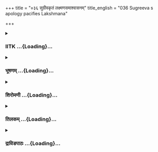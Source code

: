 +++
title = "०३६ सुग्रीवकृतं लक्ष्मणसमाश्वासनम्"
title_english = "036 Sugreeva s apology pacifies Lakshmana"

+++
<div caption="श्रीराम-हरिसीताराममूर्ति-घनपाठिभ्यां वचनम्" class="audioEmbed" src="https://archive.org/download/Ramayana-recitation-Sriram-harisItArAmamUrti-Ghanapaati-v2/Kanda_4/Kanda_4_KSK-036-Sugreeva_Krutham_Lakshmana_Samashvasanam.mp3"></div>

<div class="js_include collapsed" newlevelforh1="3" title="IITK" unfilled url="/purANam/rAmAyaNam/audIchya-pAThaH/iitk/4_kiShkindhAkANDam/03-sugrIva-bodhanam/036_sugrIvakRtaM_laxmaNasamAshvAsanam.md">
<details><summary><h3>IITK ...{Loading}...</h3></summary>

Lakshmana gets pacified -- Sugriva praises Rama's valour -- Lakshmana
tenders apology for his harsh words



#### श्लोकः
##### मूलम्
इत्युक्तस्तारया वाक्यं प्रश्रितं धर्मसंहितम्।  
मृदुस्वभावस्सौमित्रिः प्रतिजग्राह तद्वचः॥4.36.1॥

##### शब्दार्थः
इति this, तारया by Tara, प्रश्रितम् courteous, धर्मसंहितम् justifiable, वाक्यम् words, उक्तः having been told, मृदुस्वभावः of gentle nature, सौमित्रिः Saumitri, तत् that, वचः word, प्रतिजग्राह accepted.

##### आङ्ग्लानुवादः
Thus the gentlenatured Saumitri accepted Tara's courteous words sanctioned by dharma.



#### श्लोकः
##### मूलम्
तस्मिन्प्रतिगृहीते तु वाक्ये हरिगणेश्वरः।  
लक्ष्मणात्सुमहत्त्रासं वस्त्रं क्लिन्नमिवात्यजत्॥4.36.2॥

##### शब्दार्थः
तस्मिन् when such, वाक्ये words, प्रतिगृहीते were accepted, हरिगणेश्वरः leader of the vanara clan, लक्ष्मणात् from Lakshmana, सुमहत् great, त्रासम् fear, क्लिन्नम् wet, वस्त्रमिव like a garment, अत्यजत् cast aside.

##### आङ्ग्लानुवादः
Sugriva, king of the vanara clan, cast aside his great fear when Lakshmana accepted the words of Tara just as one discards a wet garment from the body.



#### श्लोकः
##### मूलम्
ततः कण्ठगतं माल्यं चित्रं बहुगुणं महत्।  
चिच्छेद विमदश्चासीत्सुग्रीवो वानरेश्वरः॥4.36.3॥

##### शब्दार्थः
ततः then, वानरेश्वरः lord of vanaras, सुग्रीवः Sugriva, कण्ठगतम् worn on the neck, चित्रम् colourful, बहुगुणम् valuable, महत् great, माल्यम् garland, चिच्छेद tore off, विमदश्च relieved (from drunkenness), आसीत् got free.

##### आङ्ग्लानुवादः
Thereupon Sugriva, relieved from his drunken state tore off the great, colourful valuable garland worn on his neck.



#### श्लोकः
##### मूलम्
स लक्ष्मणं भीमबलं सर्ववानरसत्तमः।  
अब्रवीत्प्रश्रितं वाक्यं सुग्रीवस् सम्प्रहर्षयन्॥4.36.4॥

##### शब्दार्थः
सर्ववानरसत्तमः the noble of all the vanaras, सः सुग्रीवः that Sugriva, भीमबलम् a man of great prowess, लक्ष्मणम् to Lakshmana, सम्प्रहर्षयन् pleasing manner, प्रश्रितम् वाक्यम् these polite words, अब्रवीत् spoke.

##### आङ्ग्लानुवादः
Sugriva, the noblest of all monkeys, spoke these polite words in a pleasing manner to Lakshmana of terrific strengthः



#### श्लोकः
##### मूलम्
प्रणष्टा श्रीश्च कीर्तिश्च कपिराज्यं च शाश्वतम्।  
रामप्रसादात्सौमित्रे पुनः प्राप्तमिदं मया॥4.36.5॥

##### शब्दार्थः
सौमित्रे O Saumitri, प्रणष्टा lost from me, श्रीःच prosperity also, कीर्तिः च and fame, शाश्वतम् permanent, कपिराज्यं च and the kingdom of monkeys, इदम् this, रामप्रसादात् by the grace of Rama, मया by me, पुनः again, प्राप्तम् has been regained.

##### आङ्ग्लानुवादः
'O Saumitri my prosperity, fame and the permanent sovereignty of vanaras had been lost. It was  regained by the grace of Rama.



#### श्लोकः
##### मूलम्
कश्शक्तस्तस्य देवस्य ख्यातस्य स्वेन कर्मणा।  
तादृशं विक्रमं वीर प्रतिकर्तुमरिन्दम॥4.36.6॥

##### शब्दार्थः
अरिन्दम crusher of enemies, स्वेन his own, कर्मणा by deeds, ख्यातस्य of a famed, देवस्य lord's, तस्य his, शक्तः is possible, कः who, प्रतिकर्तुम् ever to repay, तादृशम् such, विक्रमं वीर heroic valour.

##### आङ्ग्लानुवादः
'O crusher of enemies  how is it possible to repay the famous lord Rama's valour (in  
killing Vali)?



#### श्लोकः
##### मूलम्
सीतां प्राप्स्यति धर्मात्मा वधिष्यति च रावणम्।  
सहायमात्रेण मया राघवस् स्वेन तेजसा॥4.36.7॥

##### शब्दार्थः
धर्मात्मा राघवः righteous Rama, सहायमात्रेण only be an assistant, मया by me, स्वेन तेजसा by his own fiery energy, सीताम् Sita, प्राप्स्यति he will get back, रावणम् Ravana,वधिष्यति च he will  kill.

##### आङ्ग्लानुवादः
'Righteous Rama can merely restore Sita with my assistance. By his own fiery energy he will kill Ravana.



#### श्लोकः
##### मूलम्
सहायकृत्यं किं तस्य येन सप्त महाद्रुमाः।  
शैलश्च वसुधा चैव बाणेनैकेन दारिताः॥4.36.8॥

##### शब्दार्थः
येन by whomsoever, सप्त seven, महाद्रुमाः huge trees, शैलश्च mountain too, वसुधा चैव and earth also, एकेन by only one, बाणेन with an arrow, दारिताः shattered, तस्य to him, सहायकृत्यम् assistance to be done, किम् what.

##### आङ्ग्लानुवादः
'Rama shattered seven huge trees, a mountain and earth with a single arrow. What assistance does he need?



#### श्लोकः
##### मूलम्
धनुर्विष्फारयानस्य यस्य शब्देन लक्ष्मण।  
सशैला कम्पिता भूमिस्सहायैः किन्नु तस्य वै॥4.36.9॥

##### शब्दार्थः
लक्ष्मण O Lakshmana, धनुः bow, विष्फारयानस्य  with the twang of his bow, यस्य its, शब्देन by the sound, सशैलाः even the mountains, भूमिः earth, कम्पिता was shaken तस्य his, सहायैः assistance, किं why?

##### आङ्ग्लानुवादः
'O Lakshmana the twang of his bow shook even the mountains and the earth. What assistance does he need?



#### श्लोकः
##### मूलम्
अनुयात्रां नरेन्द्रस्य करिष्येऽहं नरर्षभ।  
गच्छतो रावणं हन्तुं वैरिणं सपुरस्सरम्॥4.36.10॥

##### शब्दार्थः
नरर्षभ O bull among men, सपुरस्सरम् along with his followers, वैरिणम् the enemy, रावणम् Ravana, हन्तुम् to kill, गच्छतः while going, नरेन्द्रस्य king's, अहम् I, अनुयात्राम् following, करिष्ये I shall.

##### आङ्ग्लानुवादः
'O Lakshmana, bull among men I shall only join him along with others when he leads the army to kill Ravana.



#### श्लोकः
##### मूलम्
यदि किञ्चिदतिक्रान्तं विश्वासात्प्रणयेन वा।  
प्रेष्यस्य क्षमितव्यं मे न कश्चिन्नापराध्यति॥4.36.11॥

##### शब्दार्थः
विश्वासात् due to faith, प्रणयेन वा or with love, किञ्चित् even a little, अतिक्रान्तं यदि have exceeded time, प्रेष्यस्य of a servant, मे my, क्षमितव्यम् one should pardon, कश्चित् any one, नापराध्यति इति न is not flawless in the world.

##### आङ्ग्लानुवादः
'If I have committed even a little transgression in my faith in Rama or affection for him and exceeded the time limit, my mistakes are to be excused as one would pardons a servant. No one is flawless in the world.'



#### श्लोकः
##### मूलम्
ति तस्य ब्रुवाणस्य सुग्रीवस्य महात्मनः।  
अभवल्लक्ष्मणः प्रीतः प्रेम्णा चैवमुवाच ह॥4.36.12॥

##### शब्दार्थः
महात्मनः of the great self, तस्य his, सुग्रीवस्य Sugriva's, इति thus, ब्रुवाणस्य of him while speaking, लक्ष्मणः Lakshmana, प्रीतः अभवत् was happy, प्रेम्णा with affection, च also, एवम् in this way, उवाच ह spoke.

##### आङ्ग्लानुवादः
Lakshmana who was happy to hear great Sugriva replied affectionatelyः



#### श्लोकः
##### मूलम्
सर्वथा हि मम भ्राता सनाथो वानरेश्वर।  
त्वया नाथेन सुग्रीव प्रश्रितेन विशेषतः॥4.36.13॥

##### शब्दार्थः
वानरेश्वर O king of monkeys, सुग्रीव Sugriva, नाथेन by a king, विशेषतः specially, प्रश्रितेन by a courteous one, त्वया you, मम my, भ्राता brother, सर्वथा in all ways, सनाथः हि has a guardian.

##### आङ्ग्लानुवादः
'O Sugriva, king of monkeys when you are extending due courtesy to my brother,he has a guardian in you by all means.



#### श्लोकः
##### मूलम्
यस्ते प्रभावस् सुग्रीव यच्च ते शौचमार्जवम्।  
अर्हस्त्वं कपिराज्यस्य श्रियं भोक्तुमनुत्तमाम्॥4.36.14॥

##### शब्दार्थः
सुग्रीव Sugriva, ते your, यः whatever, प्रभावः power, आर्जवम् straightforward nature, यत्  such, शौचं च purity, त्वम् your, कपिराज्यस्य of vanara kingdom, अनुत्तमाम् excellent, श्रियम् prosperity, भोक्तुम् to enjoy, अर्हः you deserve.

##### आङ्ग्लानुवादः
'You are powerful and straightforward by nature.You are humble and noble. Therefore, you deserve the high prosperity of the kingdom of the monkeys.



#### श्लोकः
##### मूलम्
सहायेन तु सुग्रीव त्वया रामः प्रतापवान्।  
वधिष्यति रणे शत्रूनचिरान्नात्र संशयः॥4.36.15॥

##### शब्दार्थः
सुग्रीव Sugriva, सहायेन with you as associate, त्वया by your, प्रतापवान् valiant hero, रामः Rama, शत्रून्  enemies, रणे in war, अचिरात् shortly, वधिष्यति he will kill, संशयः is doubt, न not, अत्र in this case

##### आङ्ग्लानुवादः
'O Sugriva with you as associate, valiant hero Rama will kill his enemies in war very soon. There is no doubt about it.



#### श्लोकः
##### मूलम्
धर्मज्ञस्य कृतज्ञस्य सङ्ग्रामेष्वनिवर्तिनः।  
उपपन्नं च युक्तं च सुग्रीव तव भाषितम्॥4.36.16॥

##### शब्दार्थः
सुग्रीव Sugriva, धर्मज्ञस्य  who is aware of dhrama, कृतज्ञस्य of a grateful one, सङ्ग्रामेषु in battles, अनिवर्तिनः of one who does not retreat, तव your, भाषितम् word, उपपन्नम्  true, युक्तं च is fitting also.

##### आङ्ग्लानुवादः
'O Sugriva you know dharma.You are grateful and will not turn back from the battle. So your words are true and befitting.



#### श्लोकः
##### मूलम्
दोषज्ञस्सति सामर्थ्ये कोऽन्यो भाषितुमर्हति।  
वर्जयित्वा मम ज्येष्ठं त्वां च वानरसत्तम॥4.36.17॥

##### शब्दार्थः
वानरसत्तम best of monkeys, मम my, ज्येष्ठम् elder brother, त्वां च and you, वर्जयित्वा with the exception of, अन्यः others, कः who, सामर्थ्ये सति capability, दोषज्ञः knows the faults of others, भाषितुम् to speak, अर्हति will be capable.

##### आङ्ग्लानुवादः
'O best of monkeys barring you and my elder brother, who else would be capable of speaking this way about themselves even when you are aware of other's faults?



#### श्लोकः
##### मूलम्
सदृशश्चासि रामस्य विक्रमेण बलेन च।  
सहायो दैवतैर्दत्तश्चिराय हरिपुङ्गव॥4.36.18॥

##### शब्दार्थः
हरिपुङ्गव Sugriva, दैवतैः by deities, चिराय for a long time, दत्तः given, सहायः as helper, विक्रमेण बलेन च in power and valour, रामस्य with Rama, सदृशः equal, असि you are.

##### आङ्ग्लानुवादः
'You who are equal to Rama in valour and strength, will continue to be the gift of gods to us for long.



#### श्लोकः
##### मूलम्
किं तु शीघ्रमितो वीर निष्क्रम त्वं मया सह।  
सान्त्वयस्व वयस्यं च त्वं भार्याहरणकर्शितम्॥4.36.19॥

##### शब्दार्थः
किं तु nevertheless, त्वम् you, मया सह with me, इतः from this place, शीघ्रम् at once, निष्क्रम start, भार्याहरणकर्शितम् a man grieved by the abduction of his wife, वयस्य your friend,  
सान्त्वयस्व reassure.

##### आङ्ग्लानुवादः
'Nevertheless I want you to proceed from here with me at once and reassure your friend who is agrieved due to the abduction of his wife.



#### श्लोकः
##### मूलम्
यच्च शोकाभिभूतस्य श्रुत्वा रामस्य भाषितम्।  
मया त्वं परुषाण्युक्तस्तच्चत्वं क्षन्तु मर्हसि॥4.36.20॥

##### शब्दार्थः
त्वम् You, शोकाभिभूतस्य of a griefstricken man, रामस्य भाषितम् Rama's words, श्रुत्वा after hearing, मया by me, त्वम् you, परुषाणि harshly, उक्तः इति यत् thus spoken, अर्हसि you will, तच्च that, क्षन्तुम् to forgive.

##### आङ्ग्लानुवादः

#### समाप्तिः
 श्रीमद्रामयणे वाल्मीकीय आदिकाव्ये किष्किन्धाकाण्डे षट्त्रिंशस्सर्गः॥  
Thus ends the thirtysix sarga of Kishkindakanda of the Holy Ramayana, the first epic composed by sage Valmiki.

</details>
</div>
<div class="js_include collapsed" newlevelforh1="3" title="भूषणम्" unfilled url="/purANam/rAmAyaNam/audIchya-pAThaH/TIkA/bhUShaNa_iitk/4_kiShkindhAkANDam/03-sugrIva-bodhanam/036_sugrIvakRtaM_laxmaNasamAshvAsanam.md">
<details><summary><h3>भूषणम् ...{Loading}...</h3></summary>



इत्युक्तस्तारया वाक्यं प्रश्रितं धर्मसंहितम् ।  

मृदुस्वभावः सौमित्रिः प्रतिजग्राह तद्वचः  ॥  ४।३६।१  ॥   

अथ लक्ष्मणसुग्रीवसौहृदभाषणं षट्त्रिंशे इत्युक्त इत्यादि  ॥  ४।३६।१  ॥   

  

तस्मिन् प्रतिगृहीते तु वाक्ये हरिगणेश्वरः ।  

लक्ष्मणात्सुमहत्त्रासं वस्त्रं क्लिन्नमिवात्यजत्  ॥  ४।३६।२  ॥   

तस्मिन्निति । सुमहत्त्रासमिति "आन्महतः" इत्याकाराभाव आर्षः । क्लिन्नम्
आर्द्रम्  ॥  ४।३६।२  ॥   

  

ततः कण्ठगतं माल्यं चित्रं बहुगुणं महत् ।  

चिच्छेद विमदश्चासीत्सुग्रीवो वानरेश्वरः  ॥  ४।३६।३  ॥   

स लक्ष्मणं भीमबलं सर्ववानरसत्तमः ।  

अब्रवीत्प्रश्रितं वाक्यं सुग्रीवः सम्प्रहर्षयन्  ॥  ४।३६।४  ॥   

तत इति । बहुगुणं बहुविधभोगप्रदम् । महत् दिव्यम्  ॥  ४।३६।३,४  ॥   

  

प्रनष्टा श्रीश्च कीर्तिश्च कपिराज्यं च शाश्वतम् ।  

रामप्रसादात्सौमित्रे पुनः प्राप्तमिदं मया  ॥  ४।३६।५  ॥   

प्रनष्टेति । इदं पूर्वोक्तं सर्वम्  ॥  ४।३६।५  ॥   

  

कः शक्तस्तस्य देवस्य ख्यातस्य स्वेन कर्मणा ।  

तादृशं विक्रमं वीर प्रतिकर्तुमरिन्दम  ॥  ४।३६।६  ॥   

क इति । तादृशं विक्रमं प्रतिकर्तुम्, तादृशस्य विक्रमस्य
प्रतिकर्तुमित्यर्थः  ॥  ४।३६।६  ॥   

  

सीतां प्रप्स्यति धर्मात्मा वधिष्यति च रावणम् ।  

सहायमात्रेण मया राघवः स्वेन तेजसा  ॥  ४।३६।७  ॥   

सहायकृत्यं किं तस्य येन सप्त महाद्रुमाः ।  

शैलश्च वसुधा चैव बाणेनैकेन दारिताः  ॥  ४।३६।८  ॥   

धनुर्विस्फारयाणस्य यस्य शब्देन लक्ष्मण ।  

सशैला कम्पिता भूमिः सहायैस्तस्य किन्नु वै  ॥  ४।३६।९  ॥   

अनुयात्रां नरेन्द्रस्य करिष्ये ऽहं नरर्षभ ।  

गच्छतो रावणं हन्तुं वैरिणं सपुरःसरम्  ॥  ४।३६।१०  ॥   

सीतामिति । सहायमात्रेण मयेत्युपलक्षणे तृतीया । स्वयमेवार्थसाधकः अहं तु
तस्य परिकरमात्रमिति भावः  ॥  ४।३६।७१०  ॥   

  

यदि किञ्चिदतिक्रान्तं विश्वासात् प्रणयेन वा ।  

प्रेष्यस्य क्षमितव्यं मे न कश्चिन्नापराध्यति  ॥  ४।३६।११  ॥   

इति तस्य ब्रुवाणस्य सुग्रीवस्य महात्मनः ।  

अभवील्लक्ष्मणः प्रीतः प्रेम्णा चैवमुवाच ह  ॥  ४।३६।१२  ॥   

सर्वथा हि मम भ्राता सनाथो वानरेश्वर ।  

त्वया नाथेन सुग्रीव प्रश्रितेन विशेषतः  ॥  ४।३६।१३  ॥   

यस्ते प्रभावः सुग्रीव य़च्च ते शौचमार्जवम् ।  

अर्हस्त्वं कपिराज्यस्य श्रियं भोक्तुमनुत्तमाम्  ॥  ४।३६।१४  ॥   

सहायेन च सुग्रीव त्वया रामः प्रतापवान् ।  

वधिष्यति रणे शत्रूनचिरान्नात्र संशयः  ॥  ४।३६।१५  ॥   

यदीति । अतिक्रान्तम् अतिक्रमणम् । क्षमितव्यं क्षन्तव्यम्  ॥  ४।३६।१११५
 ॥   

  

धर्मज्ञस्य कृतज्ञस्य सङ्ग्रामेष्वनिवर्तिनः ।  

उपपन्नं च युक्तं च सुग्रीव तव भाषितम्  ॥  ४।३६।१६  ॥   

उपपन्नम् अर्हम् । युक्तं युक्तियुक्तम्  ॥  ४।३६।१६  ॥   

  

दोषज्ञः सति सामर्थ्ये को ऽन्ये भाषितुमर्हति ।  

वर्जयित्वा मम ज्येष्ठं त्वां च वानरसत्तम  ॥  ४।३६।१७  ॥   

सदृशश्चासि रामस्य विक्रमेण बलेन च ।  

सहायो दैवतैर्दत्तश्चिराय हरिपुङ्गव  ॥  ४।३६।१८  ॥   

किन्तु शीघ्रमितो वीर निष्क्राम त्वं मया सह ।  

सान्त्वय स्ववयस्यं त्वं भार्याहरणकर्शितम्  ॥  ४।३६।१९  ॥   

दोषज्ञः स्वदोषज्ञः । लोके हि समर्थः पुरुषः स्वदोषमपह्नते नतु प्रकाशयति,
न तथा त्वामिति भावः  ॥  ४।३६।१७१९  ॥   

  

यच्च शोकाभिभूतस्य श्रुत्वा रामस्य भाषितम् ।  

मया त्वं परुषाण्युक्तस्तच्च त्वं क्षन्तुमर्हसि  ॥  ४।३६।२०  ॥   

इत्यार्षे श्रीरामायणे वाल्मीकीये आदिकाव्ये श्रीमत्किष्किन्धाकाण्डे
षट्त्रिंशः सर्गः  ॥  ३६  ॥   

स्वोक्तपरुषवाक्यानां रामोक्तत्वशङ्का मा भूदिति स्वेनैवोक्तत्वमुपपादयन्
स्वापराधं शमयति यच्चेति । भाषितं सीतोद्देशेन श्रवणासह्यं विलापम्  ॥ 
४।३६।२०  ॥   

इति श्रीगोविन्दराजविरचिते श्रीरामायणभूषणे मुक्ताहाराख्याने
किष्किन्धाकाण्डव्याख्याने षट्त्रिंशः सर्गः  ॥  ३६  ॥   



</details>
</div>
<div class="js_include collapsed" newlevelforh1="3" title="शिरोमणी" unfilled url="/purANam/rAmAyaNam/audIchya-pAThaH/TIkA/shiromaNI_iitk/4_kiShkindhAkANDam/03-sugrIva-bodhanam/036_sugrIvakRtaM_laxmaNasamAshvAsanam.md">
<details><summary><h3>शिरोमणी ...{Loading}...</h3></summary>



ताराप्रार्थनानन्तरकालिकवृत्तान्तमाह-- इतीत्यादिभिः । तारया इति
वाक्यमुक्तः सौमित्रिः तद्वचः तारावचनं जग्राह कोपं त्यक्तवानित्यर्थः  ॥ 
४।३६।१  ॥   

  

तस्मिन्निति । तस्मिन् लक्ष्मणे वाक्ये प्रतिगृहीते सति हरिगणेश्वरः
सुग्रीवः लक्ष्मणात् प्रकुपितलक्ष्मणावलोकनात् जातं सुमहस्त्रासमत्यजत्  ॥ 
४।३६।२  ॥   

  

तत इति । ततः त्रासत्यागानन्तरं सुग्रीवः बहुगुणं विपुलकाममदयोगकारकं
कण्ठगतं माल्यं चिच्छेद  ॥  ४।३६।३  ॥   

  

स इति । सर्ववानरसत्तमः सुग्रीवः लक्ष्मणं प्रहर्षयन् सन् प्रश्रितं
वाक्यमब्रवीत्  ॥  ४।३६।४  ॥   

  

तद्वचनाकारमाह-- प्रनष्टेति । श्रीप्रभृतिः पूर्वं प्रनष्टा इदं श्र्यादि
रामप्रसादात् मया पुनः प्राप्तम्  ॥  ४।३६।५  ॥   

  

क इति । स्वेन कर्मणा ख्यातस्य देवस्य नित्यप्रमोदवतस्तस्य रामस्य तादृशं
तत्कर्मसदृशं कर्म अंशेन एककलया ऽपि कः शक्तः समर्थः प्रतिकुर्वीत न को
ऽपीत्यर्थः  ॥  ४।३६।६  ॥   

  

सीतामिति । राघवः स्वेन तेजसैव सहायमात्रेण मया रावणं वधिष्यति सीतां च
प्राप्स्यति  ॥  ४।३६।७  ॥   

  

सहायसंग्रहो ऽपि तस्य लीलैवेति बोधयन्नाह सहायेति । येन एकेन बाणेन
द्रुमादयो दारिताः तस्य रामस्य सहायकृत्यं सहायैः साध्यं किम्  ॥  ४।३६।८
 ॥   

  

धनुरिति । धनुर्विस्फारमाणस्य यस्य शब्देन सशैला भूमिः कम्पिता तस्य सहायैः
किम्  ॥  ४।३६।९  ॥   

  

अन्विति । वैरिणं सपुरस्सरं पुरस्सरसहितं रावणं हन्तुं गच्छतो नरेन्द्रस्य
रामस्य अनुयात्रां तेन सहानुगमनं करिष्ये  ॥  ४।३६।१०  ॥   

  

यदीति । विश्वासात् विश्वासं प्रापय्य यदि किंचिन्मया अतिक्रान्तं तत्
प्रेष्यस्य भृत्यस्य मे प्रणयेन भृत्यविषयकस्वाभाविकस्नेहेन क्षमितव्यं
कश्चिन्नापराध्यतीति न सर्वो ऽपि यत्किंचिदपराध्यतीत्यर्थः, तेनापराधं
दृष्ट्वा तव श्रमाया अभावे तव भृत्यस्नेहो निर्विषयो भविष्यतीति व्यञ्जितम्
 ॥  ४।३६।११  ॥   

  

इतीति । इत्यनेन प्रकारेण ब्रुवाणस्य सुग्रीवस्य प्रेम्णा प्रीतो ऽभवत् अत
एव इदमुवाच  ॥  ४।३६।१२  ॥   

  

तद्वचनाकारमाह-- सर्वथेत्यादिभिः । विशेषतः प्रश्रितेन स्नेहयुक्तेन अत एव
नाथेन अभिलाषप्रापकेण त्वया मम भ्राता सर्वथा सनाथो ऽभिलाषप्रापकसहितो
ऽभवदिति शेषः  ॥  ४।३६।१३  ॥   

  

य इति । हे सुग्रीव यस्ते प्रभावः प्रतापः यच्च ते ईदृशं शौचं मनश्शुद्धिः
ताभ्यां कपिराज्यस्य श्रियं भोक्तुं त्वमर्हः  ॥  ४।३६।१४  ॥   

  

सहायेनेति । हे सुग्रीव त्वया सहायेन युक्तो रामः शत्रून् न चिरात् शीघ्रं
वधिष्यति  ॥  ४।३६।१५  ॥   

  

धर्मज्ञस्येति । धर्मज्ञस्य तव भाषितमुपपन्नं युक्तिसहितमत एव युक्तमुचितम्
 ॥  ४।३६।१६  ॥   

  

दोषज्ञ इति । सामर्थ्ये सति भाषितुम् एवं कथयितुं मम ज्येष्ठं रामं त्वां च
वर्जयित्वा अन्यः को दोषज्ञो ऽर्हति  ॥  ४।३६।१७  ॥   

  

सदृश इति । यस्त्वं दैवतैर्देवैः सहायो दत्तः दैवयोगात्सहायत्वेन प्राप्त
इत्यर्थः, स त्वं विक्रमेण बलेन च रामेण सदृशो ऽसि  ॥  ४।३६।१८  ॥   

  

किमिति । किंतु इदमिदानीं कर्तव्यमित्यर्थः । मया सह इतः अस्मात् पुरात्
शीघ्रं निष्क्रम । तत्प्रयोजनमाह भार्याहरणदुःखितं वयस्यं सान्त्वयस्व  ॥ 
४।३६।१९  ॥   

  

यदिति । शोकाभिभूतस्य रामस्य भाषितं विलापमित्यर्थः, श्रुत्वा मया परुषाणि
त्वमुक्तस्तन्मे क्षमस्व  ॥  ४।३६।२०  ॥   

  

इति श्रीमद्वाल्मीकीयरामायणव्याख्याने रामायणशिरोमणौ किष्किन्धाकाण्डे
षट्त्रिंशः सर्गः  ॥  ४।३६  ॥   

  



</details>
</div>
<div class="js_include collapsed" newlevelforh1="3" title="तिलकम्" unfilled url="/purANam/rAmAyaNam/audIchya-pAThaH/TIkA/tilaka_iitk/4_kiShkindhAkANDam/03-sugrIva-bodhanam/036_sugrIvakRtaM_laxmaNasamAshvAsanam.md">
<details><summary><h3>तिलकम् ...{Loading}...</h3></summary>



इतीति  ॥  ४।३६।१  ॥   

  

तस्मिंस्तारानुनयवाक्ये  ॥  ४।३६।२  ॥   

  

माल्यं मालाम् । बहुगुणं बहुविधकाममदकरम् अत एव तच्छेदफलं विमदश्चासीदिति
 ॥  ४।३६।३  ॥   

  

लक्ष्मणं संप्रहर्षयन्नित्यन्वयः  ॥  ४।३६।४,५  ॥   

  

शक्तः समर्थः । तस्य देवावतारस्य स्वेन कर्मणा धनुर्भङ्गवालिवधादिना
ख्यातस्य । तादृशं तज्जनितोपकारसदृशम्  ॥  ४।३६।६  ॥   

  

सहायमात्रेणोपलक्षितम् । स्वयमेवार्थनिर्वाहकः, अहं तु परिकरमात्रमित्यर्थः
 ॥  ४।३६।७  ॥   

  

सहायकृत्यं सहायसाध्यं कृत्यम् चेन पातालानि तत्स्थदैत्याश्च  ॥ 
४।३६।८,९ ॥   

  

अनुयात्रां पश्चाद्गमनम् । सपुरःसरं युद्धाग्रे पुरःसरैः सहितं रावणम्  ॥ 
४।३६।१०  ॥   

  

विश्वासादयं न क्रूरो ऽमित्र इति विश्वासात्प्रणयेन वा यदि
किञ्चिदतिक्रान्तमपराद्धं तदुक्तहेतुभ्यां प्रेष्यस्य दासस्य क्षमितव्यं
क्षन्तव्यम् । यस्माद्यो दासो नापराध्यति तादृशदासासंभवः ।
स्वामिचित्तानुवर्तनस्य सर्वथासंभवात्  ॥  ४।३६।१११३  ॥   

  

शौचमिन्द्रियनिग्रहः  ॥  ४।३६।१४,१५  ॥   

  

उपपन्नं योग्यम् । युक्तं युक्तियुक्तम्  ॥  ४।३६।१६  ॥   

  

दोषज्ञो विद्वान्को रामसुग्रीवाभ्यामन्यो भवद्वाक्यसदृशं वाक्यं
वक्तुमर्हति  ॥  ४।३६।१७,१८  ॥   

  

वयस्यं रामम्  ॥  ४।३६।१९  ॥   

  

स्वोक्तवाक्यानां रामोक्तत्वशङ्काव्यावृत्तये स्वोक्तित्वमेव
बोधयन्स्वापराधं क्षमापयति यच्चेति । रामभाषितं सीतावियोगजविलापरूपम्  ॥ 
४।३६।२०  ॥   

  

इति श्रीरामाभिरामे श्रीरामीये रामायणतिलके वाल्मीकीय आदिकाव्ये
किष्किन्धाकाण्डे षट्त्रिंशः सर्गः  ॥  ४।३६  ॥   

  



</details>
</div>
<div class="js_include collapsed" newlevelforh1="3" title="द्राविडपाठः" unfilled url="/purANam/rAmAyaNam/drAviDapAThaH/4_kiShkindhAkANDam/03-sugrIva-bodhanam/036_sugrIvakRtaM_laxmaNasamAshvAsanam.md">
<details><summary><h3>द्राविडपाठः ...{Loading}...</h3></summary>



  
इत्युक्तस्तारया वाक्यं प्रश्रितं धर्मसंहितम्।  
मृदुस्वभावः सौमित्रिः प्रतिजग्राह तद्वचः ॥ 4.36.1 ॥   
तस्मिन् प्रतिगृहीते तु वाक्ये हरिगणेश्वरः।  
लक्ष्मणात्सुमहत्त्रासं वस्त्रं क्लिन्नमिवात्यजत् ॥ 4.36.2 ॥   
ततः कण्ठगतं माल्यं चित्रं बहुगुणं महत्।  
चिच्छेद विमदश्चासीत्सुग्रीवो वानरेश्वरः ॥ 4.36.3 ॥   
स लक्ष्मणं भीमबलं सर्ववानरसत्तमः।  
अब्रवीत्प्रश्रितं वाक्यं सुग्रीवः सम्प्रहर्षयन् ॥ 4.36.4 ॥   
प्रनष्टा श्रीश्च कीर्तिश्च कपिराज्यं च शाश्वतम्।  
रामप्रसादात्सौमित्रे पुनः प्राप्तमिदं मया ॥ 4.36.5 ॥   
कः शक्तस्तस्य देवस्य ख्यातस्य स्वेन कर्मणा।  
तादृशं विक्रमं वीर प्रतिकर्तुमरिन्दम ॥ 4.36.6 ॥   
सीतां प्रप्स्यति धर्मात्मा वधिष्यति च रावणम्।  
सहायमात्रेण मया राघवः स्वेन तेजसा ॥ 4.36.7 ॥   
सहायकृत्यं किं तस्य येन सप्त महाद्रुमाः।  
शैलश्च वसुधा चैव बाणेनैकेन दारिताः ॥ 4.36.8 ॥   
धनुर्विस्फारयाणस्य यस्य शब्देन लक्ष्मण।  
सशैला कम्पिता भूमिः सहायैस्तस्य किन्नु वै ॥ 4.36.9 ॥   
अनुयात्रां नरेन्द्रस्य करिष्येऽहं नरर्षभ।  
गच्छतो रावणं हन्तुं वैरिणं सपुरःसरम् ॥ 4.36.10 ॥   
यदि किञ्चिदतिक्रान्तं विश्वासात् प्रणयेन वा।  
प्रेष्यस्य क्षमितव्यं मे न कश्चिन्नापराध्यति ॥ 4.36.11 ॥   
इति तस्य ब्रुवाणस्य सुग्रीवस्य महात्मनः।  
अभवील्लक्ष्मणः प्रीतः प्रेम्णा चैवमुवाच ह ॥ 4.36.12 ॥   
सर्वथा हि मम भ्राता सनाथो वानरेश्वर।  
त्वया नाथेन सुग्रीव प्रश्रितेन विशेषतः ॥ 4.36.13 ॥   
यस्ते प्रभावः सुग्रीव यच्च ते शौचमार्जवम्।  
अर्हस्त्वं कपिराज्यस्य श्रियं भोक्तुमनुत्तमाम् ॥ 4.36.14 ॥   
सहायेन च सुग्रीव त्वया रामः प्रतापवान्।  
वधिष्यति रणे शत्रूनचिरान्नात्र संशयः ॥ 4.36.15 ॥   
धर्मज्ञस्य कृतज्ञस्य सङ्ग्रामेष्वनिवर्तिनः।  
उपपन्नं च युक्तं च सुग्रीव तव भाषितम् ॥ 4.36.16 ॥   
दोषज्ञः सति सामर्थ्ये कोऽन्ये भाषितुमर्हति।  
वर्जयित्वा मम ज्येष्ठं त्वां च वानरसत्तम ॥ 4.36.17 ॥   
सदृशश्चासि रामस्य विक्रमेण बलेन च।  
सहायो दैवतैर्दत्तश्चिराय हरिपुङ्गव ॥ 4.36.18 ॥   
किन्तु शीघ्रमितो वीर निष्क्राम त्वं मया सह।  
सान्त्वय स्ववयस्यं त्वं भार्याहरणकर्शितम् ॥ 4.36.19 ॥   
यच्च शोकाभिभूतस्य श्रुत्वा रामस्य भाषितम्।  
मया त्वं परुषाण्युक्तस्तच्च त्वं क्षन्तुमर्हसि ॥ 4.36.20 ॥   

</details>
</div>
